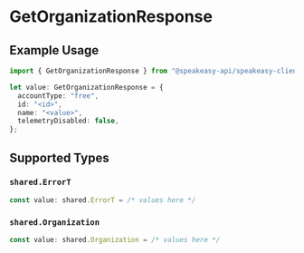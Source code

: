 # GetOrganizationResponse

## Example Usage

```typescript
import { GetOrganizationResponse } from "@speakeasy-api/speakeasy-client-sdk-typescript/sdk/models/operations";

let value: GetOrganizationResponse = {
  accountType: "free",
  id: "<id>",
  name: "<value>",
  telemetryDisabled: false,
};
```

## Supported Types

### `shared.ErrorT`

```typescript
const value: shared.ErrorT = /* values here */
```

### `shared.Organization`

```typescript
const value: shared.Organization = /* values here */
```


